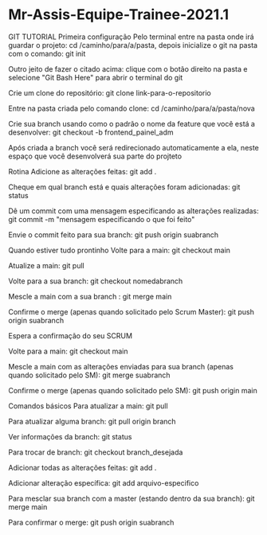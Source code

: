 # Mr-Assis-Equipe-Trainee-2021.1
GIT TUTORIAL
Primeira configuração
Pelo terminal entre na pasta onde irá guardar o projeto: cd /caminho/para/a/pasta, depois inicialize o git na pasta com o comando: git init

Outro jeito de fazer o citado acima: clique com o botão direito na pasta e selecione "Git Bash Here" para abrir o terminal do git

Crie um clone do repositório: git clone link-para-o-repositorio

Entre na pasta criada pelo comando clone: cd /caminho/para/a/pasta/nova

Crie sua branch usando como o padrão o nome da feature que você está a desenvolver: git checkout -b frontend_painel_adm

Após criada a branch você será redirecionado automaticamente a ela, neste espaço que você desenvolverá sua parte do projteto

Rotina
Adicione as alterações feitas: git add .

Cheque em qual branch está e quais alterações foram adicionadas: git status

Dê um commit com uma mensagem especificando as alterações realizadas: git commit -m "mensagem especificando o que foi feito"

Envie o commit feito para sua branch: git push origin suabranch

Quando estiver tudo prontinho
Volte para a main: git checkout main

Atualize a main: git pull

Volte para a sua branch: git checkout nomedabranch

Mescle a main com a sua branch : git merge main

Confirme o merge (apenas quando solicitado pelo Scrum Master): git push origin suabranch

Espera a confirmação do seu SCRUM

Volte para a main: git checkout main

Mescle a main com as alterações enviadas para sua branch (apenas quando solicitado pelo SM): git merge suabranch

Confirme o merge (apenas quando solicitado pelo SM): git push origin main

Comandos básicos
Para atualizar a main: git pull

Para atualizar alguma branch: git pull origin branch

Ver informações da branch: git status

Para trocar de branch: git checkout branch_desejada

Adicionar todas as alterações feitas: git add .

Adicionar alteração específica: git add arquivo-especifico

Para mesclar sua branch com a master (estando dentro da sua branch): git merge main

Para confirmar o merge: git push origin suabranch
